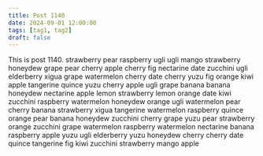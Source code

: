 ```yaml
---
title: Post 1140
date: 2024-09-01 12:00:00
tags: [tag1, tag2]
draft: false
---
```

This is post 1140.
strawberry
pear
raspberry
ugli
ugli
mango
strawberry
honeydew
grape
pear
cherry
apple
cherry
fig
nectarine
date
zucchini
ugli
elderberry
xigua
grape
watermelon
cherry
date
cherry
yuzu
fig
orange
kiwi
apple
tangerine
quince
yuzu
cherry
apple
ugli
grape
banana
banana
honeydew
nectarine
apple
lemon
strawberry
lemon
orange
date
kiwi
zucchini
raspberry
watermelon
honeydew
orange
ugli
watermelon
pear
cherry
banana
strawberry
xigua
tangerine
watermelon
raspberry
quince
orange
pear
banana
honeydew
zucchini
cherry
grape
yuzu
pear
strawberry
orange
zucchini
grape
watermelon
raspberry
watermelon
nectarine
banana
raspberry
apple
yuzu
ugli
elderberry
yuzu
honeydew
cherry
cherry
date
quince
tangerine
fig
kiwi
zucchini
strawberry
mango
apple

